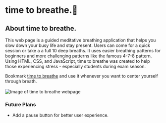 # time to breathe.:leaves:


## About time to breathe.

This web page is a guided meditative breathing application that helps you slow down your busy life and stay present. Users can come for a quick session or take a a full 10 deep breaths. It uses easier breathing patterns for beginners and more challenging patterns like the famous 4-7-8 pattern. Using HTML, CSS, and JavaScript, time to breathe was created to help those experiencing stress - especially students during exam season. <br>

Bookmark [time to breathe](https://sebmendoza.github.io/timeToBreathe/) and use it whenever you want to center yourself through breath.<br><br>
![Image of time to breathe webpage](https://github.com/sebmendoza/timeToBreathe/blob/main/homepage_image.png)

### Future Plans
 - Add a pause button for better user experience.
